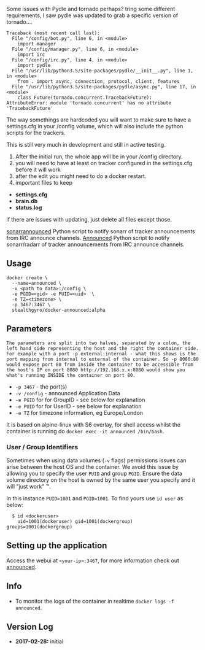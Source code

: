 Some issues with Pydle and tornado perhaps? tring some different requirements, I saw pydle was updated to grab a specific version of tornado....
```
Traceback (most recent call last):
  File "/config/bot.py", line 6, in <module>
    import manager
  File "/config/manager.py", line 6, in <module>
    import irc
  File "/config/irc.py", line 4, in <module>
    import pydle
  File "/usr/lib/python3.5/site-packages/pydle/__init__.py", line 1, in <module>
    from . import async, connection, protocol, client, features
  File "/usr/lib/python3.5/site-packages/pydle/async.py", line 17, in <module>
    class Future(tornado.concurrent.TracebackFuture):
AttributeError: module 'tornado.concurrent' has no attribute 'TracebackFuture'
```



The way somethings are hardcoded you will want to make sure to have a settings.cfg in your /config volume, which will also include the python scripts for the trackers.

This is still very much in development and still in active testing.

1. After the initial run, the whole app will be in your /config directory.
2. you will need to have at least on tracker configured in the settings.cfg before it will work
3. after the edit you might need to do a docker restart.
4. important files to keep

+ **settings.cfg**
+ **brain.db**
+ **status.log**

if there are issues with updating, just delete all files except those.



[sonarrannounced](https://github.com/l3uddz/sonarrAnnounced) Python script to notify sonarr of tracker announcements from IRC announce channels.
[Announced](https://github.com/dawtmaytrikx/Announced) Python script to notify sonarr/radarr of tracker announcements from IRC announce channels.


## Usage

```
docker create \
  --name=announced \
  -v <path to data>:/config \
  -e PGID=<gid> -e PUID=<uid>  \
  -e TZ=<timezone> \
  -p 3467:3467 \
  stealthgyro/docker-announced:alpha
```

## Parameters

`The parameters are split into two halves, separated by a colon, the left hand side representing the host and the right the container side. 
For example with a port -p external:internal - what this shows is the port mapping from internal to external of the container.
So -p 8080:80 would expose port 80 from inside the container to be accessible from the host's IP on port 8080
http://192.168.x.x:8080 would show you what's running INSIDE the container on port 80.`


* `-p 3467` - the port(s)
* `-v /config` - announced Application Data
* `-e PGID` for for GroupID - see below for explanation
* `-e PUID` for for UserID - see below for explanation
* `-e TZ` for timezone information, eg Europe/London

It is based on alpine-linux with S6 overlay, for shell access whilst the container is running do `docker exec -it announced /bin/bash`.

### User / Group Identifiers

Sometimes when using data volumes (`-v` flags) permissions issues can arise between the host OS and the container. We avoid this issue by allowing you to specify the user `PUID` and group `PGID`. Ensure the data volume directory on the host is owned by the same user you specify and it will "just work" ™.

In this instance `PUID=1001` and `PGID=1001`. To find yours use `id user` as below:

```
  $ id <dockeruser>
    uid=1001(dockeruser) gid=1001(dockergroup) groups=1001(dockergroup)
```

## Setting up the application
Access the webui at `<your-ip>:3467`, for more information check out [announced](https://github.com/dawtmaytrikx/Announced).

## Info

* To monitor the logs of the container in realtime `docker logs -f announced`.

## Version Log

+ **2017-02-28:** initial 
